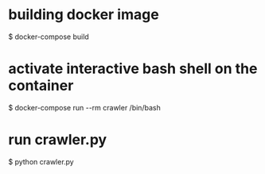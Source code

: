 # building docker image
$ docker-compose build
# activate interactive bash shell on the container
$ docker-compose run --rm crawler /bin/bash
# run crawler.py
$ python crawler.py